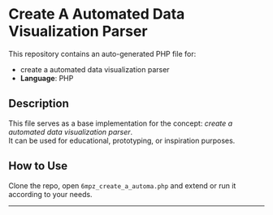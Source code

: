 # Create A Automated Data Visualization Parser

This repository contains an auto-generated PHP file for:

- create a automated data visualization parser
- **Language**: PHP

## Description

This file serves as a base implementation for the concept: *create a automated data visualization parser*.  
It can be used for educational, prototyping, or inspiration purposes.

## How to Use

Clone the repo, open `6mpz_create_a_automa.php` and extend or run it according to your needs.

---



